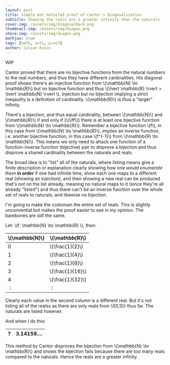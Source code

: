 ```yaml
---
layout: post
title: Simple but detailed proof of Cantor's Diagonalization
subtitle: Showing the reals are a greater infinity than the naturals
cover-img: /assets/img/diagonalback.png
thumbnail-img: /assets/img/diagon.png 
share-img: /assets/img/diagon.png
mathjax: true
tags: [math, sets, proof]
author: Julian Kusin
---
```

WIP

Cantor proved that there are no bijective functions from the natural numbers to the real numbers, and thus they have different cardinalities. His diagonal proof shows there's an injective function from \\(\mathbb{N} \to \mathbb{R}\\) but no bijective function and thus \\(\lvert \mathbb{R} \rvert > \lvert \mathbb{N} \rvert \\). Injection but no bijection implying a strict ineqaulity is a definition of cardinality. \\(\mathbb{R}\\) is thus a "larger" infinity.

There's a bijection, and thus equal cardinality, between \\(\mathbb{N}\\) and \\(\mathbb{R}\\) if and only if (\\(\iff\\)) there is at least one bijective function from \\(\mathbb{N} \to \mathbb{R}\\). 
Remember a bijective function \\(f\\), in this case from \\(\mathbb{N} \to \mathbb{R}\\), implies an inverse function, i.e. another bijective function, in this case \\(f^{-1}\\) from \\(\mathbb{R} \to \mathbb{N}\\).
This means we only need to attack one function of a function-inverse function (bijective) pair to disprove a bijection and thus disprove a shared cardinality between the naturals and reals.

The broad idea is to "list" all of the naturals, where listing means give a finite description or explanation clearly showing how one *would enumerate them* ***in order*** if one had infinite time, show each one maps to a different real (showing an injection), and then showing a new real can be produced that's not on the list already, meaning  no natural maps to it (since they're all already "listed") and thus there can't be an inverse function over the whole set of reals to naturals, and likewise no bijection.

I'm going to make the codomain the entire set of reals. This is slightly unconvential but makes the proof easier to see in my opinion. The barebones are still the same.

Let: \\(f: \mathbb{N} \to \mathbb{R} \\), then:

| \\(\mathbb{N}\\) | \\(\mathbb{R}\\) |
| --- | --- |
| 0 | \\(\frac{1}{2}\\) |
| 1 | \\(\frac{1}{4}\\) |
| 2 | \\(\frac{1}{8}\\) |
| 3 | \\(\frac{1}{16}\\) |
| 4 | \\(\frac{1}{32}\\) |
| ⋮ | ⋮ |

Clearly each value in the second column is a different real. But it's not listing all of the realss as there are only reals from \\([0,1]\\) thus far. The naturals are listed however.

And when I do this:

| ? | 3.14159.... |
| --- | --- |


This method by Cantor disproves the bijection from \\(\mathbb{N} \to \mathbb{R}\\) and shows the bijection fails because there are too many reals compared to the naturals. Hence the reals are a greater infinity. 



